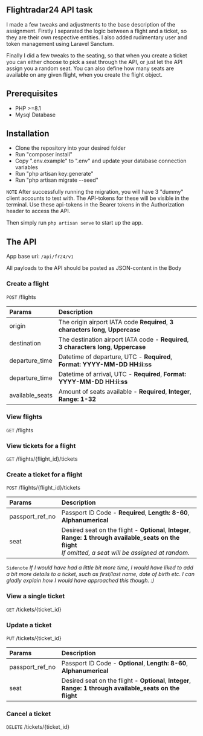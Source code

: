 ## Flightradar24 API task

I made a few tweaks and adjustments to the base description of the assignment. Firstly I separated the logic between a flight and a ticket, so they are their own respective entities.
I also added rudimentary user and token management using Laravel Sanctum.

Finally I did a few tweaks to the seating, so that when you create a ticket you can either choose to pick a seat through the API, or just let the API assign you a random seat. You can also define how many seats are available on any given flight, when you create the flight object.

## Prerequisites

-   PHP >=8.1
-   Mysql Database

## Installation

-   Clone the repository into your desired folder
-   Run "composer install"
-   Copy ".env.example" to ".env" and update your database connection variables
-   Run "php artisan key:generate"
-   Run "php artisan migrate --seed"

`NOTE` After successfully running the migration, you will have 3 "dummy" client accounts to test with. The API-tokens for these will be visible in the terminal. Use these api-tokens in the Bearer tokens in the Authorization header to access the API.

Then simply run `php artisan serve` to start up the app.

## The API

App base uri: `/api/fr24/v1`

All payloads to the API should be posted as JSON-content in the Body

### Create a flight

`POST` /flights

| Params          | Description                                                                            |
| :-------------- | :------------------------------------------------------------------------------------- |
| origin          | The origin airport IATA code **Required**, **3 characters long**, **Uppercase**        |
| destination     | The destination airport IATA code - **Required**, **3 characters long**, **Uppercase** |
| departure_time  | Datetime of departure, UTC - **Required**, **Format: YYYY-MM-DD HH:ii:ss**             |
| departure_time  | Datetime of arrival, UTC - **Required**, **Format: YYYY-MM-DD HH:ii:ss**               |
| available_seats | Amount of seats available - **Required**, **Integer**, **Range: 1-32**                 |

### View flights

`GET` /flights

### View tickets for a flight

`GET` /flights/{flight_id}/tickets

### Create a ticket for a flight

`POST` /flights/{flight_id}/tickets

| Params          | Description                                                                                                                                                       |
| :-------------- | :---------------------------------------------------------------------------------------------------------------------------------------------------------------- |
| passport_ref_no | Passport ID Code - **Required**, **Length: 8-60**, **Alphanumerical**                                                                                             |
| seat            | Desired seat on the flight - **Optional**, **Integer**, **Range: 1 through available_seats on the flight** <br />_If omitted, a seat will be assigned at random._ |

`Sidenote` _If I would have had a little bit more time, I would have liked to add a bit more details to a ticket, such as first/last name, date of birth etc. I can gladly explain how I would have approached this though. :)_

### View a single ticket

`GET` /tickets/{ticket_id}

### Update a ticket

`PUT` /tickets/{ticket_id}

| Params          | Description                                                                                                |
| :-------------- | :--------------------------------------------------------------------------------------------------------- |
| passport_ref_no | Passport ID Code - **Optional**, **Length: 8-60**, **Alphanumerical**                                      |
| seat            | Desired seat on the flight - **Optional**, **Integer**, **Range: 1 through available_seats on the flight** |

### Cancel a ticket

`DELETE` /tickets/{ticket_id}
